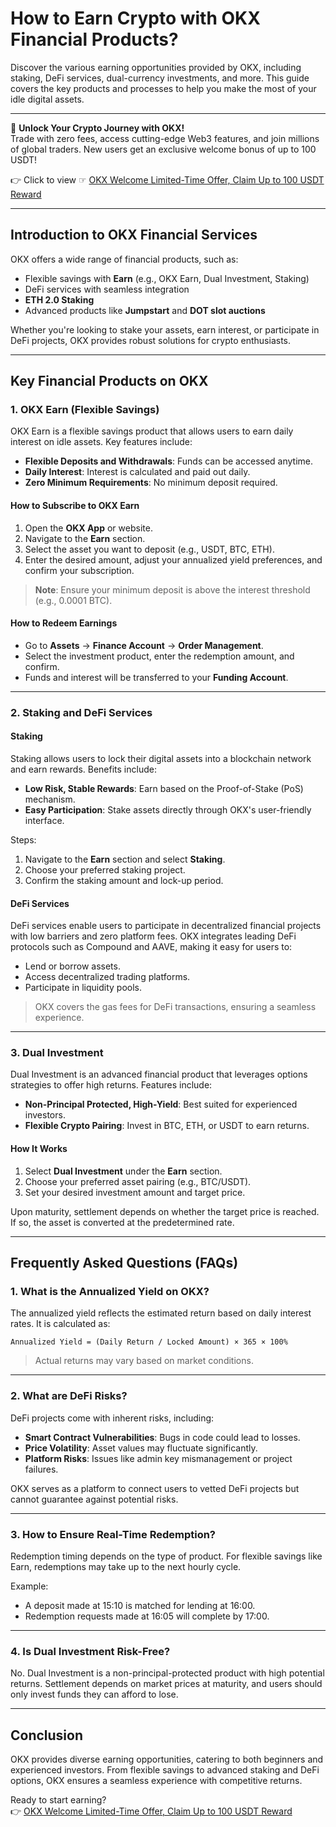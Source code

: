 
# How to Earn Crypto with OKX Financial Products?

Discover the various earning opportunities provided by OKX, including staking, DeFi services, dual-currency investments, and more. This guide covers the key products and processes to help you make the most of your idle digital assets.

---

🚀 **Unlock Your Crypto Journey with OKX!**  
Trade with zero fees, access cutting-edge Web3 features, and join millions of global traders. New users get an exclusive welcome bonus of up to 100 USDT!  

👉 Click to view ☞ [OKX Welcome Limited-Time Offer, Claim Up to 100 USDT Reward](https://bit.ly/OKXe)

---

## Introduction to OKX Financial Services

OKX offers a wide range of financial products, such as:

- Flexible savings with **Earn** (e.g., OKX Earn, Dual Investment, Staking)
- DeFi services with seamless integration
- **ETH 2.0 Staking**
- Advanced products like **Jumpstart** and **DOT slot auctions**

Whether you're looking to stake your assets, earn interest, or participate in DeFi projects, OKX provides robust solutions for crypto enthusiasts.

---

## Key Financial Products on OKX

### 1. **OKX Earn (Flexible Savings)**

OKX Earn is a flexible savings product that allows users to earn daily interest on idle assets. Key features include:

- **Flexible Deposits and Withdrawals**: Funds can be accessed anytime.
- **Daily Interest**: Interest is calculated and paid out daily.
- **Zero Minimum Requirements**: No minimum deposit required.

#### How to Subscribe to OKX Earn
1. Open the **OKX App** or website.
2. Navigate to the **Earn** section.
3. Select the asset you want to deposit (e.g., USDT, BTC, ETH).
4. Enter the desired amount, adjust your annualized yield preferences, and confirm your subscription.

> **Note**: Ensure your minimum deposit is above the interest threshold (e.g., 0.0001 BTC).

#### How to Redeem Earnings
- Go to **Assets** → **Finance Account** → **Order Management**.
- Select the investment product, enter the redemption amount, and confirm.
- Funds and interest will be transferred to your **Funding Account**.

---

### 2. **Staking and DeFi Services**

#### Staking
Staking allows users to lock their digital assets into a blockchain network and earn rewards. Benefits include:

- **Low Risk, Stable Rewards**: Earn based on the Proof-of-Stake (PoS) mechanism.
- **Easy Participation**: Stake assets directly through OKX's user-friendly interface.

Steps:
1. Navigate to the **Earn** section and select **Staking**.
2. Choose your preferred staking project.
3. Confirm the staking amount and lock-up period.

#### DeFi Services
DeFi services enable users to participate in decentralized financial projects with low barriers and zero platform fees. OKX integrates leading DeFi protocols such as Compound and AAVE, making it easy for users to:

- Lend or borrow assets.
- Access decentralized trading platforms.
- Participate in liquidity pools.

> OKX covers the gas fees for DeFi transactions, ensuring a seamless experience.

---

### 3. **Dual Investment**

Dual Investment is an advanced financial product that leverages options strategies to offer high returns. Features include:

- **Non-Principal Protected, High-Yield**: Best suited for experienced investors.
- **Flexible Crypto Pairing**: Invest in BTC, ETH, or USDT to earn returns.

#### How It Works
1. Select **Dual Investment** under the **Earn** section.
2. Choose your preferred asset pairing (e.g., BTC/USDT).
3. Set your desired investment amount and target price.

Upon maturity, settlement depends on whether the target price is reached. If so, the asset is converted at the predetermined rate.

---

## Frequently Asked Questions (FAQs)

### 1. **What is the Annualized Yield on OKX?**
The annualized yield reflects the estimated return based on daily interest rates. It is calculated as:

```
Annualized Yield = (Daily Return / Locked Amount) × 365 × 100%
```

> Actual returns may vary based on market conditions.

---

### 2. **What are DeFi Risks?**
DeFi projects come with inherent risks, including:

- **Smart Contract Vulnerabilities**: Bugs in code could lead to losses.
- **Price Volatility**: Asset values may fluctuate significantly.
- **Platform Risks**: Issues like admin key mismanagement or project failures.

OKX serves as a platform to connect users to vetted DeFi projects but cannot guarantee against potential risks.

---

### 3. **How to Ensure Real-Time Redemption?**
Redemption timing depends on the type of product. For flexible savings like Earn, redemptions may take up to the next hourly cycle.

Example:
- A deposit made at 15:10 is matched for lending at 16:00.
- Redemption requests made at 16:05 will complete by 17:00.

---

### 4. **Is Dual Investment Risk-Free?**
No. Dual Investment is a non-principal-protected product with high potential returns. Settlement depends on market prices at maturity, and users should only invest funds they can afford to lose.

---

## Conclusion

OKX provides diverse earning opportunities, catering to both beginners and experienced investors. From flexible savings to advanced staking and DeFi options, OKX ensures a seamless experience with competitive returns.

Ready to start earning?  
👉 [OKX Welcome Limited-Time Offer, Claim Up to 100 USDT Reward](https://bit.ly/OKXe)
